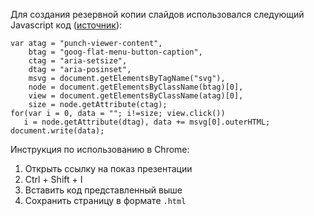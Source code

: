 Для создания резервной копии слайдов использовался следующий Javascript код ([источник](https://medium.com/@ajaytvn/how-to-download-google-slide-presentations-published-to-the-web-3c1564bd92c1)):
```{javascript}
var atag = "punch-viewer-content",
    btag = "goog-flat-menu-button-caption",
    ctag = "aria-setsize",
    dtag = "aria-posinset",
    msvg = document.getElementsByTagName("svg"),
    node = document.getElementsByClassName(btag)[0],
    view = document.getElementsByClassName(atag)[0],
    size = node.getAttribute(ctag);
for(var i = 0, data = ""; i!=size; view.click())
   i = node.getAttribute(dtag), data += msvg[0].outerHTML;
document.write(data);
```

Инструкция по использованию в Chrome:
1. Открыть ссылку на показ презентации
2. Ctrl + Shift + I
3. Вставить код представленный выше
4. Сохранить страницу в формате `.html`